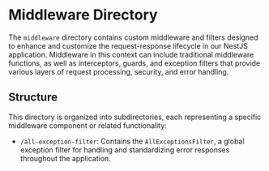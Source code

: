# Middleware Directory

The `middleware` directory contains custom middleware and filters designed to enhance and customize the request-response lifecycle in our NestJS application. Middleware in this context can include traditional middleware functions, as well as interceptors, guards, and exception filters that provide various layers of request processing, security, and error handling.

## Structure

This directory is organized into subdirectories, each representing a specific middleware component or related functionality:

- `/all-exception-filter`: Contains the `AllExceptionsFilter`, a global exception filter for handling and standardizing error responses throughout the application.
